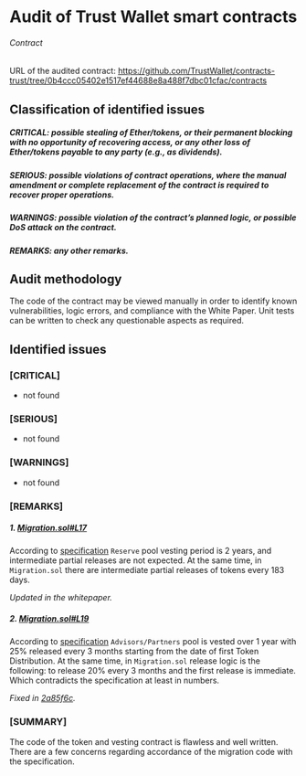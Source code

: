 # Audit of Trust Wallet smart contracts

###### Contract

URL of the audited contract: https://github.com/TrustWallet/contracts-trust/tree/0b4ccc05402e1517ef44688e8a488f7dbc01cfac/contracts

## Classification of identified issues

##### CRITICAL: possible stealing of Ether/tokens, or their permanent blocking with no opportunity of recovering access, or any other loss of Ether/tokens payable to any party (e.g., as dividends).
##### SERIOUS: possible violations of contract operations, where the manual amendment or complete replacement of the contract is required to recover proper operations.
##### WARNINGS: possible violation of the contract’s planned logic, or possible DoS attack on the contract.
##### REMARKS: any other remarks.


## Audit methodology

The code of the contract may be viewed manually in order to identify known vulnerabilities, logic errors, and compliance with the White Paper. Unit tests can be written to check any questionable aspects as required.

## Identified issues

### [CRITICAL]

- not found

### [SERIOUS]

- not found

### [WARNINGS]

- not found

### [REMARKS]

##### 1. [Migration.sol#L17](https://github.com/TrustWallet/contracts-trust/blob/0b4ccc05402e1517ef44688e8a488f7dbc01cfac/contracts/Migration.sol#L17)

According to [specification](https://github.com/TrustWallet/contracts-trust/issues/5) `Reserve` pool vesting period is 
2 years, and intermediate partial releases are not expected. At the same time, in `Migration.sol` there are intermediate 
partial releases of tokens every 183 days.

*Updated in the whitepaper.*

##### 2. [Migration.sol#L19](https://github.com/TrustWallet/contracts-trust/blob/0b4ccc05402e1517ef44688e8a488f7dbc01cfac/contracts/Migration.sol#L19)

According to [specification](https://github.com/TrustWallet/contracts-trust/issues/5) `Advisors/Partners` pool is vested 
over 1 year with 25% released every 3 months starting from the date of first Token Distribution.
At the same time, in `Migration.sol` release logic is the following: to release 20% every 3 months and the first release
is immediate. Which contradicts the specification at least in numbers.

*Fixed in [2a85f6c](https://github.com/TrustWallet/contracts-trust/commit/2a85f6c1ff593b43e8d0c38b7b6d04d055ea6e3f).*

### [SUMMARY]

The code of the token and vesting contract is flawless and well written. There are a few concerns regarding accordance of
the migration code with the specification.

